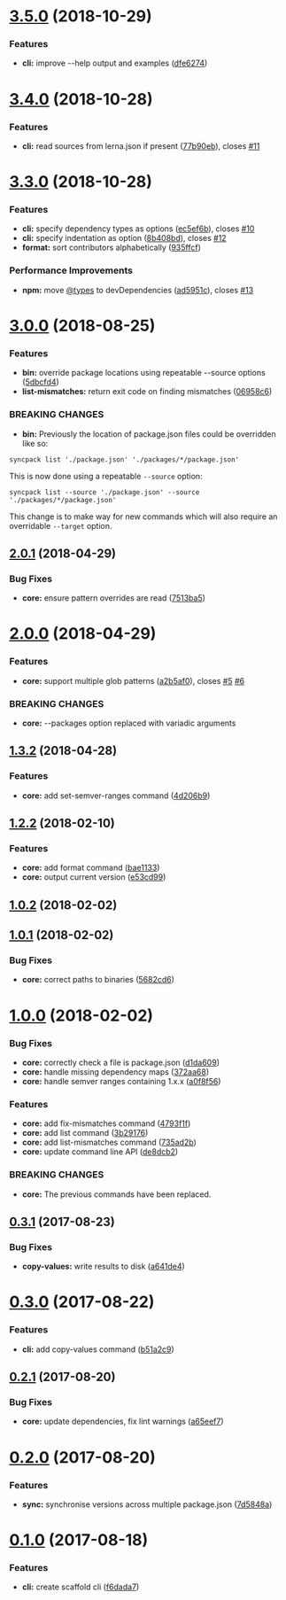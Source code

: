 <a name="3.5.0"></a>

# [3.5.0](https://github.com/JamieMason/syncpack/compare/3.4.0...3.5.0) (2018-10-29)

### Features

- **cli:** improve --help output and examples
  ([dfe6274](https://github.com/JamieMason/syncpack/commit/dfe6274))

<a name="3.4.0"></a>

# [3.4.0](https://github.com/JamieMason/syncpack/compare/3.3.0...3.4.0) (2018-10-28)

### Features

- **cli:** read sources from lerna.json if present
  ([77b90eb](https://github.com/JamieMason/syncpack/commit/77b90eb)), closes
  [#11](https://github.com/JamieMason/syncpack/issues/11)

<a name="3.3.0"></a>

# [3.3.0](https://github.com/JamieMason/syncpack/compare/3.0.0...3.3.0) (2018-10-28)

### Features

- **cli:** specify dependency types as options
  ([ec5ef6b](https://github.com/JamieMason/syncpack/commit/ec5ef6b)), closes
  [#10](https://github.com/JamieMason/syncpack/issues/10)
- **cli:** specify indentation as option
  ([8b408bd](https://github.com/JamieMason/syncpack/commit/8b408bd)), closes
  [#12](https://github.com/JamieMason/syncpack/issues/12)
- **format:** sort contributors alphabetically
  ([935ffcf](https://github.com/JamieMason/syncpack/commit/935ffcf))

### Performance Improvements

- **npm:** move [@types](https://github.com/types) to devDependencies
  ([ad5951c](https://github.com/JamieMason/syncpack/commit/ad5951c)), closes
  [#13](https://github.com/JamieMason/syncpack/issues/13)

<a name="3.0.0"></a>

# [3.0.0](https://github.com/JamieMason/syncpack/compare/2.0.1...3.0.0) (2018-08-25)

### Features

- **bin:** override package locations using repeatable --source options
  ([5dbcfd4](https://github.com/JamieMason/syncpack/commit/5dbcfd4))
- **list-mismatches:** return exit code on finding mismatches
  ([06958c6](https://github.com/JamieMason/syncpack/commit/06958c6))

### BREAKING CHANGES

- **bin:** Previously the location of package.json files could be overridden
  like so:

```
syncpack list './package.json' './packages/*/package.json'
```

This is now done using a repeatable `--source` option:

```
syncpack list --source './package.json' --source './packages/*/package.json'
```

This change is to make way for new commands which will also require an
overridable `--target` option.

<a name="2.0.1"></a>

## [2.0.1](https://github.com/JamieMason/syncpack/compare/2.0.0...2.0.1) (2018-04-29)

### Bug Fixes

- **core:** ensure pattern overrides are read
  ([7513ba5](https://github.com/JamieMason/syncpack/commit/7513ba5))

<a name="2.0.0"></a>

# [2.0.0](https://github.com/JamieMason/syncpack/compare/1.3.2...2.0.0) (2018-04-29)

### Features

- **core:** support multiple glob patterns
  ([a2b5af0](https://github.com/JamieMason/syncpack/commit/a2b5af0)), closes
  [#5](https://github.com/JamieMason/syncpack/issues/5)
  [#6](https://github.com/JamieMason/syncpack/issues/6)

### BREAKING CHANGES

- **core:** --packages option replaced with variadic arguments

<a name="1.3.2"></a>

## [1.3.2](https://github.com/JamieMason/syncpack/compare/1.2.2...1.3.2) (2018-04-28)

### Features

- **core:** add set-semver-ranges command
  ([4d206b9](https://github.com/JamieMason/syncpack/commit/4d206b9))

<a name="1.2.2"></a>

## [1.2.2](https://github.com/JamieMason/syncpack/compare/1.0.2...1.2.2) (2018-02-10)

### Features

- **core:** add format command
  ([bae1133](https://github.com/JamieMason/syncpack/commit/bae1133))
- **core:** output current version
  ([e53cd99](https://github.com/JamieMason/syncpack/commit/e53cd99))

<a name="1.0.2"></a>

## [1.0.2](https://github.com/JamieMason/syncpack/compare/1.0.1...1.0.2) (2018-02-02)

<a name="1.0.1"></a>

## [1.0.1](https://github.com/JamieMason/syncpack/compare/1.0.0...1.0.1) (2018-02-02)

### Bug Fixes

- **core:** correct paths to binaries
  ([5682cd6](https://github.com/JamieMason/syncpack/commit/5682cd6))

<a name="1.0.0"></a>

# [1.0.0](https://github.com/JamieMason/syncpack/compare/0.3.1...1.0.0) (2018-02-02)

### Bug Fixes

- **core:** correctly check a file is package.json
  ([d1da609](https://github.com/JamieMason/syncpack/commit/d1da609))
- **core:** handle missing dependency maps
  ([372aa68](https://github.com/JamieMason/syncpack/commit/372aa68))
- **core:** handle semver ranges containing 1.x.x
  ([a0f8f56](https://github.com/JamieMason/syncpack/commit/a0f8f56))

### Features

- **core:** add fix-mismatches command
  ([4793f1f](https://github.com/JamieMason/syncpack/commit/4793f1f))
- **core:** add list command
  ([3b29176](https://github.com/JamieMason/syncpack/commit/3b29176))
- **core:** add list-mismatches command
  ([735ad2b](https://github.com/JamieMason/syncpack/commit/735ad2b))
- **core:** update command line API
  ([de8dcb2](https://github.com/JamieMason/syncpack/commit/de8dcb2))

### BREAKING CHANGES

- **core:** The previous commands have been replaced.

<a name="0.3.1"></a>

## [0.3.1](https://github.com/JamieMason/syncpack/compare/0.3.0...0.3.1) (2017-08-23)

### Bug Fixes

- **copy-values:** write results to disk
  ([a641de4](https://github.com/JamieMason/syncpack/commit/a641de4))

<a name="0.3.0"></a>

# [0.3.0](https://github.com/JamieMason/syncpack/compare/0.2.1...0.3.0) (2017-08-22)

### Features

- **cli:** add copy-values command
  ([b51a2c9](https://github.com/JamieMason/syncpack/commit/b51a2c9))

<a name="0.2.1"></a>

## [0.2.1](https://github.com/JamieMason/syncpack/compare/0.2.0...0.2.1) (2017-08-20)

### Bug Fixes

- **core:** update dependencies, fix lint warnings
  ([a65eef7](https://github.com/JamieMason/syncpack/commit/a65eef7))

<a name="0.2.0"></a>

# [0.2.0](https://github.com/JamieMason/syncpack/compare/0.1.0...0.2.0) (2017-08-20)

### Features

- **sync:** synchronise versions across multiple package.json
  ([7d5848a](https://github.com/JamieMason/syncpack/commit/7d5848a))

<a name="0.1.0"></a>

# [0.1.0](https://github.com/JamieMason/syncpack/compare/f6dada7...0.1.0) (2017-08-18)

### Features

- **cli:** create scaffold cli
  ([f6dada7](https://github.com/JamieMason/syncpack/commit/f6dada7))
